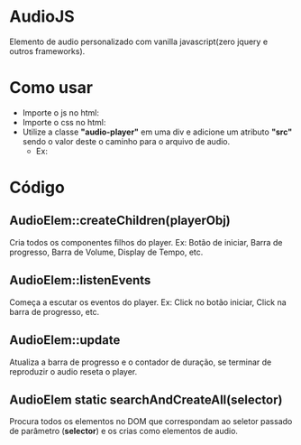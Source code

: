 # AudioJS
Elemento de audio personalizado com vanilla javascript(zero jquery e outros frameworks).

# Como usar
* Importe o js no html: <script type="text/javascript" src="audio.js"></script>  
* Importe o css no html: <link rel="stylesheet" type="text/css" href="style.css">  
* Utilize a classe **"audio-player"** em uma div e adicione um atributo **"src"** sendo o valor deste o caminho para o arquivo de audio.
  * Ex: <div class="audio-player" src="teste.mp3"></div>

# Código
## AudioElem::createChildren(playerObj) 
Cria todos os componentes filhos do player. Ex: Botão de iniciar, Barra de progresso, Barra de Volume, Display de Tempo, etc.  

## AudioElem::listenEvents  
Começa a escutar os eventos do player. Ex: Click no botão iniciar, Click na barra de progresso, etc.

## AudioElem::update
Atualiza a barra de progresso e o contador de duração, se terminar de reproduzir o audio reseta o player.

## AudioElem static searchAndCreateAll(selector)
Procura todos os elementos no DOM que correspondam ao seletor passado de parâmetro (**selector**) e os crias como elementos de audio.
